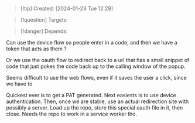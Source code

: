 
>[!tip] Created: [2024-01-23 Tue 12:29]

>[!question] Targets: 

>[!danger] Depends: 

Can use the device flow so people enter in a code, and then we have a token that acts as them ?

Or we use the oauth flow to redirect back to a url that has a small snippet of code that just pokes the code back up to the calling window of the popup.

Seems difficult to use the web flows, even if it saves the user a click, since we have to 

Quickest ever is to get a PAT generated.
Next easiests is to use device authentication.
Then, once we are stable, use an actual redirection site with possibly a server.
Load up the repo, store this special oauth file in it, then close.  Needs the repo to work in a service worker tho.